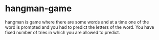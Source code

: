 # hangman-game
hangman is game where there are some words and at a time one of the word is prompted and you had to predict the letters of the word. You have fixed number of tries in which you are allowed to predict.

